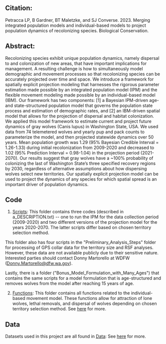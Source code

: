 ## Citation:
Petracca LP, B Gardner, BT Maletzke, and SJ Converse. 2023. Merging integrated population models and individual-based models to project population dynamics of recolonizing species. Biological Conservation.

## Abstract:
Recolonizing species exhibit unique population dynamics, namely dispersal to and colonization of new areas, that have important implications for management. A resulting challenge is how to simultaneously model demographic and movement processes so that recolonizing species can be accurately projected over time and space. We introduce a framework for spatially explicit projection modeling that harnesses the rigorous parameter estimation made possible by an integrated population model (IPM) and the flexible movement modeling made possible by an individual-based model (IBM). Our framework has two components: [1] a Bayesian IPM-driven age- and state-structured population model that governs the population state process and estimation of demographic rates, and [2] an IBM-driven spatial model that allows for the projection of dispersal and habitat colonization. We applied this model framework to estimate current and project future dynamics of gray wolves (Canis lupus) in Washington State, USA. We used data from 74 telemetered wolves and yearly pup and pack counts to parameterize the model, and then projected statewide dynamics over 50 years. Mean population growth was 1.29 (95% Bayesian Credible Interval = 1.26-1.33) during initial recolonization from 2009-2020 and decreased to 1.02 (95% Prediction Interval = 0.98-1.04) in the projection period (2021-2070). Our results suggest that gray wolves have a ~100% probability of colonizing the last of Washington State’s three specified recovery regions by 2030, regardless of alternative assumptions about how dispersing wolves select new territories. Our spatially explicit projection model can be used to project the dynamics of any species for which spatial spread is an important driver of population dynamics.

## Code 
1) [Scripts](./scripts/): This folder contains three codes (described in a_DESCRIPTION.txt) -- one to run the IPM for the data collection period (2009-2020) and two different versions of the projection model for the years 2020-2070. The latter scripts differ based on chosen territory selection method. 

This folder also has four scripts in the "Preliminary_Analysis_Steps" folder for processing of GPS collar data for the territory size and RSF analyses. However, these data are not available publicly due to their sensitive nature. Interested parties should contact Donny Martorello at WDFW (Donny.Martorello@dfw.wa.gov).

Lastly, there is a folder ("Bonus_Model_Formulation_with_Many_Ages") that contains the same scripts for a model formulation that is age-structured and removes wolves from the model after reaching 15 years of age.

2) [Functions](./functions/): This folder contains all functions related to the individual-based movement model. These functions allow for attraction of lone wolves, lethal removals, and dispersal of wolves depending on chosen territory selection method. See [here](./functions/a_DESCRIPTION.txt) for more.

## Data
Datasets used in this project are all found in [Data](./data): See [here](./data/a_DESCRIPTION.txt) for more.